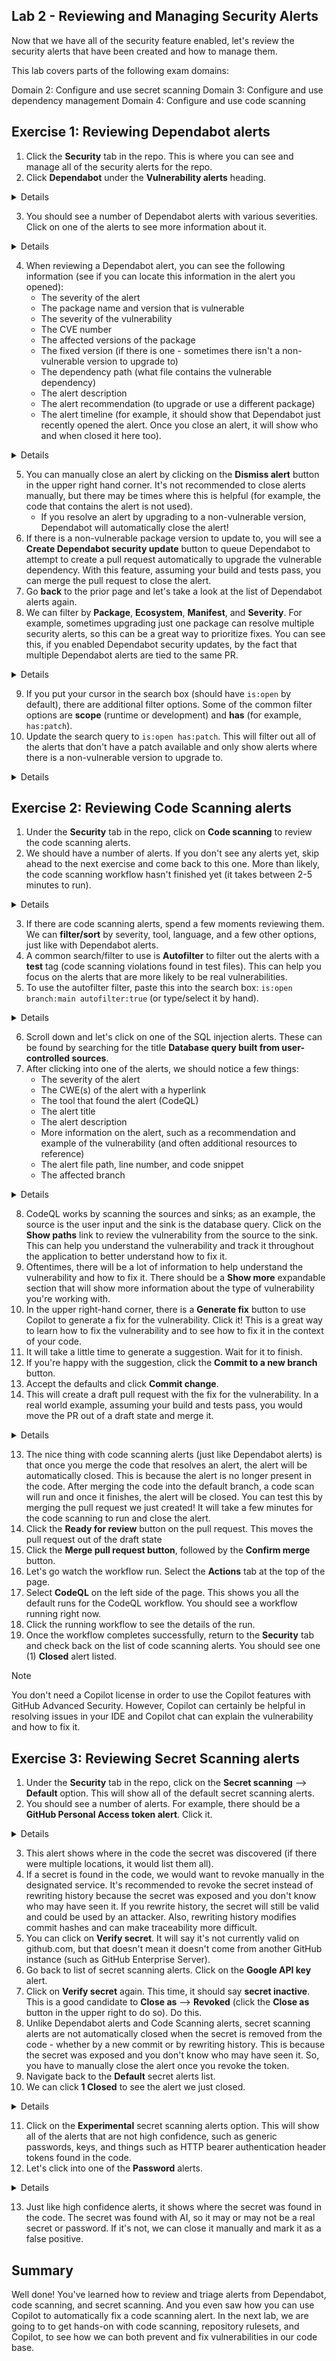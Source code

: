 ## Lab 2 - Reviewing and Managing Security Alerts

Now that we have all of the security feature enabled, let's review the security alerts that have been created and how to manage them.

This lab covers parts of the following exam domains:

Domain 2: Configure and use secret scanning
Domain 3: Configure and use dependency management
Domain 4: Configure and use code scanning

## Exercise 1: Reviewing Dependabot alerts

1. Click the **Security** tab in the repo. This is where you can see and manage all of the security alerts for the repo.
2. Click **Dependabot** under the **Vulnerability alerts** heading.

<details>
  <img src="images/lab-2-1-1.png"/>
</details>

3. You should see a number of Dependabot alerts with various severities. Click on one of the alerts to see more information about it.

<details>
  <img src="images/lab-2-1-2.png"/>
</details>

4. When reviewing a Dependabot alert, you can see the following information (see if you can locate this information in the alert you opened):
   - The severity of the alert
   - The package name and version that is vulnerable
   - The severity of the vulnerability
   - The CVE number
   - The affected versions of the package
   - The fixed version (if there is one - sometimes there isn't a non-vulnerable version to upgrade to)
   - The dependency path (what file contains the vulnerable dependency)
   - The alert description
   - The alert recommendation (to upgrade or use a different package)
   - The alert timeline (for example, it should show that Dependabot just recently opened the alert. Once you close an alert, it will show who and when closed it here too).

<details>
  <img src="images/lab-2-1-3.png"/>
</details>

5. You can manually close an alert by clicking on the **Dismiss alert** button in the upper right hand corner. It's not recommended to close alerts manually, but there may be times where this is helpful (for example, the code that contains the alert is not used).
    - If you resolve an alert by upgrading to a non-vulnerable version, Dependabot will automatically close the alert!
6. If there is a non-vulnerable package version to update to, you will see a **Create Dependabot security update** button to queue Dependabot to attempt to create a pull request automatically to upgrade the vulnerable dependency. With this feature, assuming your build and tests pass, you can merge the pull request to close the alert.
7. Go **back** to the prior page and let's take a look at the list of Dependabot alerts again.
8. We can filter by **Package**, **Ecosystem**, **Manifest**, and **Severity**. For example, sometimes upgrading just one package can resolve multiple security alerts, so this can be a great way to prioritize fixes. You can see this, if you enabled Dependabot security updates, by the fact that multiple Dependabot alerts are tied to the same PR.

<details>
  <img src="images/lab-2-1-4.png"/>
</details>

9. If you put your cursor in the search box (should have `is:open` by default), there are additional filter options. Some of the common filter options are **scope** (runtime or development) and **has** (for example, `has:patch`).
10. Update the search query to `is:open has:patch`. This will filter out all of the alerts that don't have a patch available and only show alerts where there is a non-vulnerable version to upgrade to.

<details>
  <img src="images/lab-2-1-5.png"/>
</details>

## Exercise 2: Reviewing Code Scanning alerts

1. Under the **Security** tab in the repo, click on **Code scanning** to review the code scanning alerts.
2. We should have a number of alerts. If you don't see any alerts yet, skip ahead to the next exercise and come back to this one. More than likely, the code scanning workflow hasn't finished yet (it takes between 2-5 minutes to run).

<details>
  <img src="images/lab-2-2-1.png"/>
</details>

3. If there are code scanning alerts, spend a few moments reviewing them. We can **filter/sort** by severity, tool, language, and a few other options, just like with Dependabot alerts.
4. A common search/filter to use is **Autofilter** to filter out the alerts with a **test** tag (code scanning violations found in test files). This can help you focus on the alerts that are more likely to be real vulnerabilities.
5. To use the autofilter filter, paste this into the search box: `is:open branch:main autofilter:true` (or type/select it by hand).

<details>
  <img src="images/lab-2-2-2.png"/>
</details>

6. Scroll down and let's click on one of the SQL injection alerts. These can be found by searching for the title **Database query built from user-controlled sources**.
7. After clicking into one of the alerts, we should notice a few things:
   - The severity of the alert
   - The CWE(s) of the alert with a hyperlink
   - The tool that found the alert (CodeQL)
   - The alert title
   - The alert description
   - More information on the alert, such as a recommendation and example of the vulnerability (and often additional resources to reference)
   - The alert file path, line number, and code snippet
   - The affected branch

<details>
  <img src="images/lab-2-2-3.png"/>
</details>

8. CodeQL works by scanning the sources and sinks; as an example, the source is the user input and the sink is the database query. Click on the **Show paths** link to review the vulnerability from the source to the sink. This can help you understand the vulnerability and track it throughout the application to better understand how to fix it.
9. Oftentimes, there will be a lot of information to help understand the vulnerability and how to fix it. There should be a **Show more** expandable section that will show more information about the type of vulnerability you're working with.
10. In the upper right-hand corner, there is a **Generate fix** button to use Copilot to generate a fix for the vulnerability. Click it! This is a great way to learn how to fix the vulnerability and to see how to fix it in the context of your code.
11. It will take a little time to generate a suggestion. Wait for it to finish.
12. If you're happy with the suggestion, click the **Commit to a new branch** button.
13. Accept the defaults and click **Commit change**.
14. This will create a draft pull request with the fix for the vulnerability. In a real world example, assuming your build and tests pass, you would move the PR out of a draft state and merge it.

<details>
  <img src="images/lab-2-2-4.png"/>
</details>

13. The nice thing with code scanning alerts (just like Dependabot alerts) is that once you merge the code that resolves an alert, the alert will be automatically closed. This is because the alert is no longer present in the code. After merging the code into the default branch, a code scan will run and once it finishes, the alert will be closed. You can test this by merging the pull request we just created! It will take a few minutes for the code scanning to run and close the alert.
14. Click the **Ready for review** button on the pull request. This moves the pull request out of the draft state
15. Click the **Merge pull request button**, followed by the **Confirm merge** button.
16. Let's go watch the workflow run. Select the **Actions** tab at the top of the page.
17. Select **CodeQL** on the left side of the page. This shows you all the default runs for the CodeQL workflow. You should see a workflow running right now.
18. Click the running workflow to see the details of the run.
19. Once the workflow completes successfully, return to the **Security** tab and check back on the list of code scanning alerts. You should see one (1) **Closed** alert listed.

> [!NOTE]  
> You don't need a Copilot license in order to use the Copilot features with GitHub Advanced Security. However, Copilot can certainly be helpful in resolving issues in your IDE and Copilot chat can explain the vulnerability and how to fix it.

## Exercise 3: Reviewing Secret Scanning alerts

1. Under the **Security** tab in the repo, click on the **Secret scanning** --> **Default** option. This will show all of the default secret scanning alerts.
2. You should see a number of alerts. For example, there should be a **GitHub Personal Access token alert**. Click it.

<details>
  <img src="images/lab-2-3-1.png"/>
</details>

3. This alert shows where in the code the secret was discovered (if there were multiple locations, it would list them all).
4. If a secret is found in the code, we would want to revoke manually in the designated service. It's recommended to revoke the secret instead of rewriting history because the secret was exposed and you don't know who may have seen it. If you rewrite history, the secret will still be valid and could be used by an attacker. Also, rewriting history modifies commit hashes and can make traceability more difficult.
5. You can click on **Verify secret**. It will say it's not currently valid on github.com, but that doesn't mean it doesn't come from another GitHub instance (such as GitHub Enterprise Server).
6. Go back to list of secret scanning alerts. Click on the **Google API key** alert.
7. Click on **Verify secret** again. This time, it should say **secret inactive**. This is a good candidate to **Close as** --> **Revoked** (click the **Close as** button in the upper right to do so). Do this.
8. Unlike Dependabot alerts and Code Scanning alerts, secret scanning alerts are not automatically closed when the secret is removed from the code - whether by a new commit or by rewriting history. This is because the secret was exposed and you don't know who may have seen it. So, you have to manually close the alert once you revoke the token.
9. Navigate back to the **Default** secret alerts list.
10. We can click **1 Closed** to see the alert we just closed.

<details>
  <img src="images/lab-2-3-2.png"/>
</details>

11. Click on the **Experimental** secret scanning alerts option. This will show all of the alerts that are not high confidence, such as generic passwords, keys, and things such as HTTP bearer authentication header tokens found in the code.
12. Let's click into one of the **Password** alerts.

<details>
  <img src="images/lab-2-3-3.png"/>
</details>

13. Just like high confidence alerts, it shows where the secret was found in the code. The secret was found with AI, so it may or may not be a real secret or password. If it's not, we can close it manually and mark it as a false positive.

## Summary

Well done! You've learned how to review and triage alerts from Dependabot, code scanning, and secret scanning. And you even saw how you can use Copilot to automatically fix a code scanning alert. In the next lab, we are going to to get hands-on with code scanning, repository rulesets, and Copilot, to see how we can both prevent and fix vulnerabilities in our code base.
